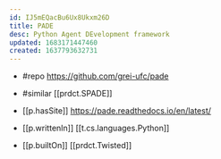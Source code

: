 ```yaml
---
id: IJ5mEQacBu6Ux8Ukxm26D
title: PADE
desc: Python Agent DEvelopment framework
updated: 1683171447460
created: 1637793632731
---
```


- #repo https://github.com/grei-ufc/pade
- #similar [[prdct.SPADE]]

- [[p.hasSite]] https://pade.readthedocs.io/en/latest/
- [[p.writtenIn]] [[t.cs.languages.Python]]
- [[p.builtOn]] [[prdct.Twisted]]
